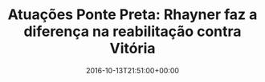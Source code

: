---
layout: post
title: "Atuações Ponte Preta: Rhayner faz a diferença na reabilitação contra Vitória "
date: 2016-10-13T21:51:00+00:00
external_link: "http://globoesporte.globo.com/sp/campinas-e-regiao/futebol/times/ponte-preta/noticia/2016/10/atuacoes-ponte-preta-rhayner-faz-diferenca-na-reabilitacao-contra-vitoria.html"
categories: news "globo.com"
---